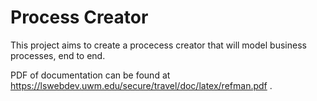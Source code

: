 Process Creator
=========================

This project aims to create a procecess creator that will model business processes, end to end.

PDF of documentation can be found at https://lswebdev.uwm.edu/secure/travel/doc/latex/refman.pdf .
